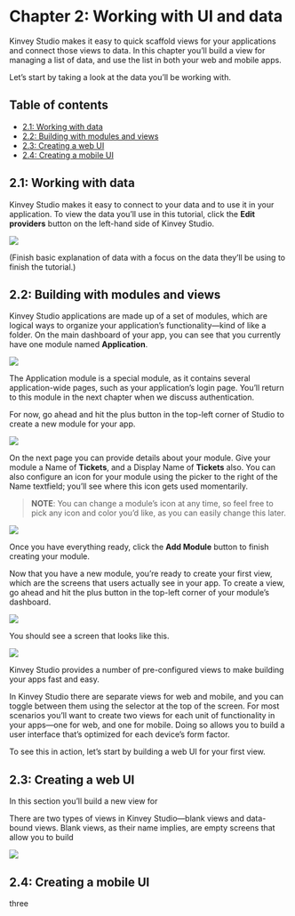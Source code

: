# Chapter 2: Working with UI and data

Kinvey Studio makes it easy to quick scaffold views for your applications and connect those views to data. In this chapter you’ll build a view for managing a list of data, and use the list in both your web and mobile apps.

Let’s start by taking a look at the data you’ll be working with.

## Table of contents

* [2.1: Working with data](#2.1)
* [2.2: Building with modules and views](#2.2)
* [2.3: Creating a web UI](#2.3)
* [2.4: Creating a mobile UI](#2.4)

<h2 id="2.1">2.1: Working with data</h2>

Kinvey Studio makes it easy to connect to your data and to use it in your application. To view the data you’ll use in this tutorial, click the **Edit providers** button on the left-hand side of Kinvey Studio.

![](images/chapter-2/edit-providers.png)

(Finish basic explanation of data with a focus on the data they’ll be using to finish the tutorial.)

<h2 id="2.2">2.2: Building with modules and views</h2>

Kinvey Studio applications are made up of a set of modules, which are logical ways to organize your application’s functionality—kind of like a folder. On the main dashboard of your app, you can see that you currently have one module named **Application**.

![](images/chapter-2/application-module.png)

The Application module is a special module, as it contains several application-wide pages, such as your application’s login page. You’ll return to this module in the next chapter when we discuss authentication.

For now, go ahead and hit the plus button in the top-left corner of Studio to create a new module for your app.

![](images/chapter-2/new-module.png)

On the next page you can provide details about your module. Give your module a Name of **Tickets**, and a Display Name of **Tickets** also. You can also configure an icon for your module using the picker to the right of the Name textfield; you’ll see where this icon gets used momentarily.

> **NOTE**: You can change a module’s icon at any time, so feel free to pick any icon and color you’d like, as you can easily change this later.

![](images/chapter-2/new-module-details.png)

Once you have everything ready, click the **Add Module** button to finish creating your module.

Now that you have a new module, you’re ready to create your first view, which are the screens that users actually see in your app. To create a view, go ahead and hit the plus button in the top-left corner of your module’s dashboard.

![](images/chapter-2/new-view-arrow.png)

You should see a screen that looks like this.

![](images/chapter-2/add-view.png)

Kinvey Studio provides a number of pre-configured views to make building your apps fast and easy.

In Kinvey Studio there are separate views for web and mobile, and you can toggle between them using the selector at the top of the screen. For most scenarios you’ll want to create two views for each unit of functionality in your apps—one for web, and one for mobile. Doing so allows you to build a user interface that’s optimized for each device’s form factor.

To see this in action, let’s start by building a web UI for your first view.

<h2 id="2.3">2.3: Creating a web UI</h2>

In this section you’ll build a new view for 

There are two types of views in Kinvey Studio—blank views and data-bound views. Blank views, as their name implies, are empty screens that allow you to build 

![](images/chapter-2/web-view.png)

<h2 id="2.4">2.4: Creating a mobile UI</h2>

three

<!--
for you to create data and start using it in your apps. You can even connect to your existing data providers, such as Salesforce, SAP, SQL Server, or if you have existing RESTful APIs.

- Working with collections
- Discuss things like RapidData
- Binding UI to data (ListView?)
- Setting up navigation (TabView, drawer)

(Avoid Kinvey Console for now.)

-->
